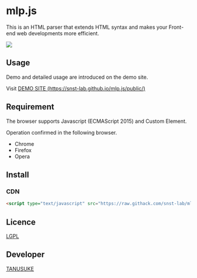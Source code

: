 mlp.js
====
This is an HTML parser that extends HTML syntax and makes your Front-end web developments more efficient.  
<!-- <a href="https://snst-lab.github.io/mlp.js/public/"><img src="https://snst-lab.github.io/mlp.js/public/img/melonpan.gif" width="20%"></a> -->
![](https://snst-lab.github.io/mlp.js/public/img/melonpan.gif)

## Usage
Demo and detailed usage are introduced on the demo site.   

Visit [DEMO SITE (https://snst-lab.github.io/mlp.js/public/)](https://snst-lab.github.io/mlp.js/public/) 


## Requirement
The browser supports Javascript (ECMAScript 2015) and Custom Element.

Operation confirmed in the following browser.
- Chrome
- Firefox
- Opera

## Install
### CDN

```html
<script type="text/javascript" src="https://raw.githack.com/snst-lab/mlp.js/master/src/mlp.js"></script>
```

## Licence
[LGPL](https://www.gnu.org/licenses/lgpl-3.0.html)  

## Developer
[TANUSUKE](https://github.com/snst-lab)  

